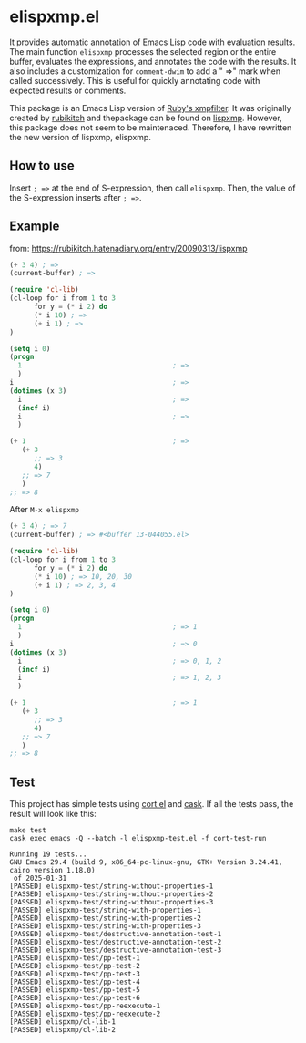 # elispxmp.el

It provides automatic annotation of Emacs Lisp code with evaluation
results.  The main function `elispxmp` processes the selected
region or the entire buffer, evaluates the expressions, and
annotates the code with the results.  It also includes a
customization for `comment-dwim` to add a " =>" mark when called
successively.  This is useful for quickly annotating code with
expected results or comments.

This package is an Emacs Lisp version of [Ruby's xmpfilter](https://github.com/rcodetools/rcodetools).
It was originally created by [rubikitch](https://github.com/rubikitch/)
and thepackage can be found on [lispxmp](https://github.com/rubikitch/lispxmp).
However, this package does not seem to be maintenaced.
Therefore, I have rewritten the new version of lispxmp, elispxmp.

## How to use

Insert `; =>` at the end of S-expression, then call `elispxmp`.
Then, the value of the S-expression inserts after `; =>`.

## Example

from: https://rubikitch.hatenadiary.org/entry/20090313/lispxmp

``` sample-before1.el
(+ 3 4) ; =>
(current-buffer) ; =>

(require 'cl-lib)
(cl-loop for i from 1 to 3
      for y = (* i 2) do
      (* i 10) ; =>
      (+ i 1) ; =>
)
```

```sample-before2.el
(setq i 0)
(progn
  1                                     ; =>
  )
i                                       ; =>
(dotimes (x 3)
  i                                     ; =>
  (incf i)
  i                                     ; =>
  )

(+ 1                                    ; =>
   (+ 3
      ;; => 3
      4)
   ;; => 7
   )
;; => 8
```

After `M-x elispxmp`
``` sample-after1.el
(+ 3 4) ; => 7
(current-buffer) ; => #<buffer 13-044055.el>

(require 'cl-lib)
(cl-loop for i from 1 to 3
      for y = (* i 2) do
      (* i 10) ; => 10, 20, 30
      (+ i 1) ; => 2, 3, 4
)
```

``` sample-after2.el
(setq i 0)
(progn
  1                                     ; => 1
  )
i                                       ; => 0
(dotimes (x 3)
  i                                     ; => 0, 1, 2
  (incf i)
  i                                     ; => 1, 2, 3
  )

(+ 1                                    ; => 1
   (+ 3
      ;; => 3
      4)
   ;; => 7
   )
;; => 8
```

## Test

This project has simple tests using [cort.el](https://github.com/conao3/cort.el)
and [cask](https://github.com/cask/caske).
If all the tests pass, the result will look like this:

```
make test
cask exec emacs -Q --batch -l elispxmp-test.el -f cort-test-run

Running 19 tests...
GNU Emacs 29.4 (build 9, x86_64-pc-linux-gnu, GTK+ Version 3.24.41, cairo version 1.18.0)
 of 2025-01-31
[PASSED] elispxmp-test/string-without-properties-1
[PASSED] elispxmp-test/string-without-properties-2
[PASSED] elispxmp-test/string-without-properties-3
[PASSED] elispxmp-test/string-with-properties-1
[PASSED] elispxmp-test/string-with-properties-2
[PASSED] elispxmp-test/string-with-properties-3
[PASSED] elispxmp-test/destructive-annotation-test-1
[PASSED] elispxmp-test/destructive-annotation-test-2
[PASSED] elispxmp-test/destructive-annotation-test-3
[PASSED] elispxmp-test/pp-test-1
[PASSED] elispxmp-test/pp-test-2
[PASSED] elispxmp-test/pp-test-3
[PASSED] elispxmp-test/pp-test-4
[PASSED] elispxmp-test/pp-test-5
[PASSED] elispxmp-test/pp-test-6
[PASSED] elispxmp-test/pp-reexecute-1
[PASSED] elispxmp-test/pp-reexecute-2
[PASSED] elispxmp/cl-lib-1
[PASSED] elispxmp/cl-lib-2
```
